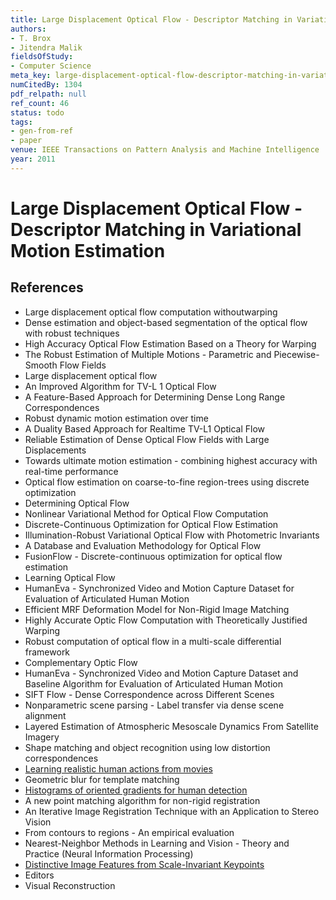 ```yaml
---
title: Large Displacement Optical Flow - Descriptor Matching in Variational Motion Estimation
authors:
- T. Brox
- Jitendra Malik
fieldsOfStudy:
- Computer Science
meta_key: large-displacement-optical-flow-descriptor-matching-in-variational-motion-estimation
numCitedBy: 1304
pdf_relpath: null
ref_count: 46
status: todo
tags:
- gen-from-ref
- paper
venue: IEEE Transactions on Pattern Analysis and Machine Intelligence
year: 2011
---
```


# Large Displacement Optical Flow - Descriptor Matching in Variational Motion Estimation

## References

- Large displacement optical flow computation withoutwarping
- Dense estimation and object-based segmentation of the optical flow with robust techniques
- High Accuracy Optical Flow Estimation Based on a Theory for Warping
- The Robust Estimation of Multiple Motions - Parametric and Piecewise-Smooth Flow Fields
- Large displacement optical flow
- An Improved Algorithm for TV-L 1 Optical Flow
- A Feature-Based Approach for Determining Dense Long Range Correspondences
- Robust dynamic motion estimation over time
- A Duality Based Approach for Realtime TV-L1 Optical Flow
- Reliable Estimation of Dense Optical Flow Fields with Large Displacements
- Towards ultimate motion estimation - combining highest accuracy with real-time performance
- Optical flow estimation on coarse-to-fine region-trees using discrete optimization
- Determining Optical Flow
- Nonlinear Variational Method for Optical Flow Computation
- Discrete-Continuous Optimization for Optical Flow Estimation
- Illumination-Robust Variational Optical Flow with Photometric Invariants
- A Database and Evaluation Methodology for Optical Flow
- FusionFlow - Discrete-continuous optimization for optical flow estimation
- Learning Optical Flow
- HumanEva - Synchronized Video and Motion Capture Dataset for Evaluation of Articulated Human Motion
- Efficient MRF Deformation Model for Non-Rigid Image Matching
- Highly Accurate Optic Flow Computation with Theoretically Justified Warping
- Robust computation of optical flow in a multi-scale differential framework
- Complementary Optic Flow
- HumanEva - Synchronized Video and Motion Capture Dataset and Baseline Algorithm for Evaluation of Articulated Human Motion
- SIFT Flow - Dense Correspondence across Different Scenes
- Nonparametric scene parsing - Label transfer via dense scene alignment
- Layered Estimation of Atmospheric Mesoscale Dynamics From Satellite Imagery
- Shape matching and object recognition using low distortion correspondences
- [Learning realistic human actions from movies](./learning-realistic-human-actions-from-movies.md)
- Geometric blur for template matching
- [Histograms of oriented gradients for human detection](./histograms-of-oriented-gradients-for-human-detection.md)
- A new point matching algorithm for non-rigid registration
- An Iterative Image Registration Technique with an Application to Stereo Vision
- From contours to regions - An empirical evaluation
- Nearest-Neighbor Methods in Learning and Vision - Theory and Practice (Neural Information Processing)
- [Distinctive Image Features from Scale-Invariant Keypoints](./distinctive-image-features-from-scale-invariant-keypoints.md)
- Editors
- Visual Reconstruction
